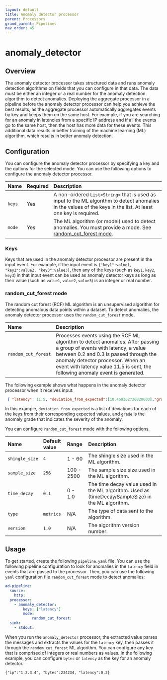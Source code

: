 ```yaml
---
layout: default
title: Anomaly detector processor
parent: Processors
grand_parent: Pipelines
nav_order: 45
---
```


# anomaly_detector

## Overview

The anomaly detector processor takes structured data and runs anomaly detection algorithms on fields that you can configure in that data. The data must be either an integer or a real number for the anomaly detection algorithm to detect anomalies. Deploying the aggregate processor in a pipeline before the anomaly detector processor can help you achieve the best results, as the aggregate processor automatically aggregates events by key and keeps them on the same host. For example, if you are searching for an anomaly in latencies from a specific IP address and if all the events go to the same host, then the host has more data for these events. This additional data results in better training of the machine learning (ML) algorithm, which results in better anomaly detection. 

## Configuration

You can configure the anomaly detector processor by specifying a key and the options for the selected mode. You can use the following options to configure the anomaly detector processor.

| Name | Required | Description |
| :--- | :--- | :--- |
| `keys` | Yes | A non-ordered `List<String>` that is used as input to the ML algorithm to detect anomalies in the values of the keys in the list. At least one key is required.
| `mode` | Yes |  The ML algorithm (or model) used to detect anomalies. You must provide a mode. See [random_cut_forest mode](#random_cut_forest-mode).

### Keys

Keys that are used in the anomaly detector processor are present in the input event. For example, if the input event is `{"key1":value1, "key2":value2, "key3":value3}`, then any of the keys (such as `key1`, `key2`, `key3`) in that input event can be used as anomaly detector keys as long as their value (such as `value1`, `value2`, `value3`) is an integer or real number.

### random_cut_forest mode

The random cut forest (RCF) ML algorithm is an unsupervised algorithm for detecting anomalous data points within a dataset. To detect anomalies, the anomaly detector processor uses the `random_cut_forest` mode.

| Name | Description |
| :--- | :--- |
| `random_cut_forest` | Processes events using the RCF ML algorithm to detect anomalies. After passing a group of events with latency, a value between 0.2 and 0.3 is passed through the anomaly detector processor. When an event with latency value 11.5 is sent, the following anomaly event is generated.| 

The following example shows what happens in the anomaly detector processor when it receives input:

 ```json
  { "latency": 11.5, "deviation_from_expected":[10.469302736820003],"grade":1.0}
```

In this example, `deviation_from_expected` is a list of deviations for each of the keys from their corresponding expected values, and `grade` is the anomaly grade that indicates the severity of the anomaly.
     

You can configure `random_cut_forest` mode with the following options. 

| Name | Default value | Range | Description |
| :--- | :--- | :--- | :--- |
| `shingle_size` | `4` | 1 - 60 | The shingle size used in the ML algorithm. |
| `sample_size` | `256` | 100 - 2500 | The sample size size used in the ML algorithm. |
| `time_decay` | `0.1` | 0 - 1.0 | The time decay value used in the ML algorithm. Used as (timeDecay/SampleSize) in the ML algorithm. |
| `type` | `metrics` | N/A | The type of data sent to the algorithm. |
| `version` | `1.0` | N/A | The algorithm version number. |

## Usage

To get started, create the following `pipeline.yaml` file. You can use the following pipeline configuration to look for anomalies in the `latency` field in events that are passed to the processor. Then, you can use the following `yaml` configuration file `random_cut_forest` mode to detect anomalies:

```yaml
ad-pipeline:
  source:
    http:
  processor:
    - anomaly_detector:
        keys: ["latency"]
        mode: 
            random_cut_forest:
  sink:
    - stdout:
```

When you run the `anomaly_detector` processor, the extracted value parses the messages and extracts the values for the `latency` key, then passes it through the `random_cut_forest` ML algorithm. You can configure any key that is comprised of integers or real numbers as values. In the following example, you can configure `bytes` or `latency` as the key for an anomaly detector. 

`{"ip":"1.2.3.4", "bytes":234234, "latency":0.2}`